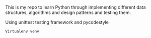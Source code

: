 This is my repo to learn Python through implementing different data structures,
algorithms and design patterns and testing them.

Using unittest testing framework and pycodestyle

``` Virtualenv venv ```



